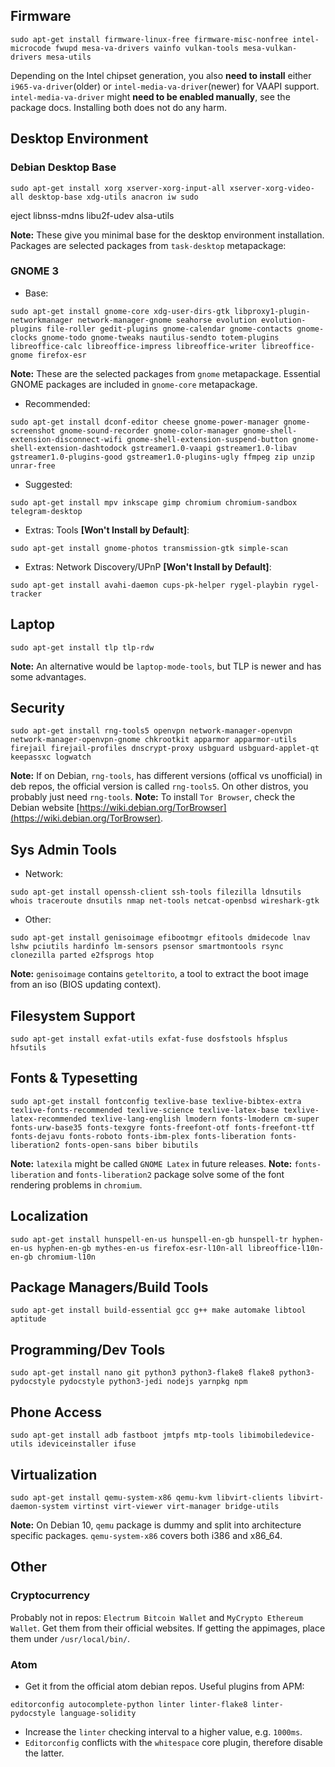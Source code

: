## Firmware
```shell
sudo apt-get install firmware-linux-free firmware-misc-nonfree intel-microcode fwupd mesa-va-drivers vainfo vulkan-tools mesa-vulkan-drivers mesa-utils
```
Depending on the Intel chipset generation, you also **need to install** either `i965-va-driver`(older) or  `intel-media-va-driver`(newer) for VAAPI support. `intel-media-va-driver` might **need to be enabled manually**, see the package docs. Installing both does not do any harm.

## Desktop Environment
### Debian Desktop Base
```shell
sudo apt-get install xorg xserver-xorg-input-all xserver-xorg-video-all desktop-base xdg-utils anacron iw sudo
```
eject libnss-mdns libu2f-udev alsa-utils

**Note:** These give you minimal base for the desktop environment installation. Packages are selected packages from `task-desktop` metapackage:

### GNOME 3
+ Base:
```shell
sudo apt-get install gnome-core xdg-user-dirs-gtk libproxy1-plugin-networkmanager network-manager-gnome seahorse evolution evolution-plugins file-roller gedit-plugins gnome-calendar gnome-contacts gnome-clocks gnome-todo gnome-tweaks nautilus-sendto totem-plugins libreoffice-calc libreoffice-impress libreoffice-writer libreoffice-gnome firefox-esr
```
**Note:** These are the selected packages from `gnome` metapackage. Essential GNOME packages are included in `gnome-core` metapackage.

+ Recommended:
```shell
sudo apt-get install dconf-editor cheese gnome-power-manager gnome-screenshot gnome-sound-recorder gnome-color-manager gnome-shell-extension-disconnect-wifi gnome-shell-extension-suspend-button gnome-shell-extension-dashtodock gstreamer1.0-vaapi gstreamer1.0-libav gstreamer1.0-plugins-good gstreamer1.0-plugins-ugly ffmpeg zip unzip unrar-free
```

+ Suggested:
```shell
sudo apt-get install mpv inkscape gimp chromium chromium-sandbox telegram-desktop
```

+ Extras: Tools **[Won't Install by Default]**:
```shell
sudo apt-get install gnome-photos transmission-gtk simple-scan
```

+ Extras: Network Discovery/UPnP **[Won't Install by Default]**:
```shell
sudo apt-get install avahi-daemon cups-pk-helper rygel-playbin rygel-tracker
```

## Laptop
```shell
sudo apt-get install tlp tlp-rdw
```
**Note:** An alternative would be `laptop-mode-tools`, but TLP is newer and has some advantages.

## Security
```shell
sudo apt-get install rng-tools5 openvpn network-manager-openvpn network-manager-openvpn-gnome chkrootkit apparmor apparmor-utils firejail firejail-profiles dnscrypt-proxy usbguard usbguard-applet-qt keepassxc logwatch
```

**Note:** If on Debian, `rng-tools`, has different versions (offical vs unofficial) in deb repos, the official version is called `rng-tools5`. On other distros, you probably just need `rng-tools`.
**Note:** To install `Tor Browser`, check the Debian website [https://wiki.debian.org/TorBrowser](https://wiki.debian.org/TorBrowser).

## Sys Admin Tools
+ Network:
```shell
sudo apt-get install openssh-client ssh-tools filezilla ldnsutils whois traceroute dnsutils nmap net-tools netcat-openbsd wireshark-gtk
```
+ Other:
```shell
sudo apt-get install genisoimage efibootmgr efitools dmidecode lnav lshw pciutils hardinfo lm-sensors psensor smartmontools rsync clonezilla parted e2fsprogs htop
```
**Note:** `genisoimage` contains `geteltorito`, a tool to extract the boot image from an iso (BIOS updating context).

## Filesystem Support
```shell
sudo apt-get install exfat-utils exfat-fuse dosfstools hfsplus hfsutils
```

## Fonts & Typesetting
```shell
sudo apt-get install fontconfig texlive-base texlive-bibtex-extra texlive-fonts-recommended texlive-science texlive-latex-base texlive-latex-recommended texlive-lang-english lmodern fonts-lmodern cm-super fonts-urw-base35 fonts-texgyre fonts-freefont-otf fonts-freefont-ttf fonts-dejavu fonts-roboto fonts-ibm-plex fonts-liberation fonts-liberation2 fonts-open-sans biber bibutils
```

**Note:** `latexila` might be called `GNOME Latex` in future releases.
**Note:** `fonts-liberation` and `fonts-liberation2` package solve some of the font rendering problems in `chromium`.

## Localization
```shell
sudo apt-get install hunspell-en-us hunspell-en-gb hunspell-tr hyphen-en-us hyphen-en-gb mythes-en-us firefox-esr-l10n-all libreoffice-l10n-en-gb chromium-l10n
```

## Package Managers/Build Tools
```shell
sudo apt-get install build-essential gcc g++ make automake libtool aptitude
```

## Programming/Dev Tools
```shell
sudo apt-get install nano git python3 python3-flake8 flake8 python3-pydocstyle pydocstyle python3-jedi nodejs yarnpkg npm
```

## Phone Access
```shell
sudo apt-get install adb fastboot jmtpfs mtp-tools libimobiledevice-utils ideviceinstaller ifuse
```

## Virtualization
```sheel
sudo apt-get install qemu-system-x86 qemu-kvm libvirt-clients libvirt-daemon-system virtinst virt-viewer virt-manager bridge-utils
```
**Note:** On Debian 10, `qemu` package is dummy and split into architecture specific packages. `qemu-system-x86` covers both i386 and x86_64.

## Other
### Cryptocurrency
Probably not in repos: `Electrum Bitcoin Wallet` and `MyCrypto Ethereum Wallet`. Get them from their official websites. If getting the appimages, place them under `/usr/local/bin/`.

### Atom
+ Get it from the official atom debian repos.
Useful plugins from APM:
```
editorconfig autocomplete-python linter linter-flake8 linter-pydocstyle language-solidity
```
+ Increase the `linter` checking interval to a higher value, e.g. `1000ms`.
+ `Editorconfig` conflicts with the `whitespace` core plugin, therefore disable the latter.
